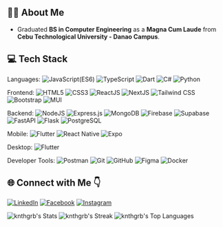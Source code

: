 ## 💁‍♂️ About Me
- Graduated **BS in Computer Engineering** as a **Magna Cum Laude** from **Cebu Technological University - Danao Campus**.

## 💻 Tech Stack
Languages: 
![JavaScript(ES6)](https://img.shields.io/badge/javascript-%23323330.svg?style=for-the-badge&logo=javascript&logoColor=%23F7DF1E) 
![TypeScript](https://img.shields.io/badge/typescript-%23007ACC.svg?style=for-the-badge&logo=typescript&logoColor=white) 
![Dart](https://img.shields.io/badge/dart-%230175C2.svg?style=for-the-badge&logo=dart&logoColor=white)
![C#](https://img.shields.io/badge/c%23-%23239120.svg?style=for-the-badge&logo=c-sharp&logoColor=white)
![Python](https://img.shields.io/badge/python-%23239AC9.svg?style=for-the-badge&logo=python&logoColor=white)


Frontend:
![HTML5](https://img.shields.io/badge/html5-%23E34F26.svg?style=for-the-badge&logo=html5&logoColor=white) 
![CSS3](https://img.shields.io/badge/CSS3-%231572B6.svg?style=for-the-badge&logo=css3&logoColor=white) 
![ReactJS](https://img.shields.io/badge/react-%2320232a.svg?style=for-the-badge&logo=react&logoColor=%2361DAFB) 
![NextJS](https://img.shields.io/badge/next.js-%23000000.svg?style=for-the-badge&logo=nextdotjs&logoColor=white) 
![Tailwind CSS](https://img.shields.io/badge/Tailwind_CSS-%231a202c.svg?style=for-the-badge&logo=tailwind-css&logoColor=%2338B2AC) 
![Bootstrap](https://img.shields.io/badge/Bootstrap-%23563D7C.svg?style=for-the-badge&logo=bootstrap&logoColor=white) 
![MUI](https://img.shields.io/badge/MUI-%230081CB.svg?style=for-the-badge&logo=mui&logoColor=white)


Backend:
![NodeJS](https://img.shields.io/badge/node.js-6DA55F?style=for-the-badge&logo=node.js&logoColor=white) 
![Express.js](https://img.shields.io/badge/Express.js-%23000000.svg?style=for-the-badge&logo=express&logoColor=white)
![MongoDB](https://img.shields.io/badge/MongoDB-%234ea94b.svg?style=for-the-badge&logo=mongodb&logoColor=white) 
![Firebase](https://img.shields.io/badge/Firebase-%23039BE5.svg?style=for-the-badge&logo=firebase) 
![Supabase](https://img.shields.io/badge/Supabase-3548A3?style=for-the-badge&logo=supabase&logoColor=white)
![FastAPI](https://img.shields.io/badge/FastAPI-009688?style=for-the-badge&logo=fastapi&logoColor=white)
![Flask](https://img.shields.io/badge/Flask-000000?style=for-the-badge&logo=flask&logoColor=white)
![PostgreSQL](https://img.shields.io/badge/PostgreSQL-4169E1?style=for-the-badge&logo=postgresql&logoColor=white)


Mobile: 
![Flutter](https://img.shields.io/badge/Flutter-%2302569B.svg?style=for-the-badge&logo=flutter&logoColor=white) 
![React Native](https://img.shields.io/badge/React_Native-%23000000.svg?style=for-the-badge&logo=react&logoColor=%2361DAFB) 
![Expo](https://img.shields.io/badge/Expo-1B1F23.svg?style=for-the-badge&logo=expo&logoColor=white)

Desktop:
![Flutter](https://img.shields.io/badge/Flutter-%2302569B.svg?style=for-the-badge&logo=flutter&logoColor=white) 


Developer Tools: 
![Postman](https://img.shields.io/badge/Postman-FF6C37?style=for-the-badge&logo=postman&logoColor=white) 
![Git](https://img.shields.io/badge/git-%23F05033.svg?style=for-the-badge&logo=git&logoColor=white) 
![GitHub](https://img.shields.io/badge/github-%23121011.svg?style=for-the-badge&logo=github&logoColor=white)
![Figma](https://img.shields.io/badge/figma-%23F24E1E.svg?style=for-the-badge&logo=figma&logoColor=white)
![Docker](https://img.shields.io/badge/docker-%230db7ed.svg?style=for-the-badge&logo=docker&logoColor=white)


## 🌐 Connect with Me 👇
[![LinkedIn](https://img.shields.io/badge/LinkedIn-0A66C2?logo=linkedin&logoColor=white)](https://www.linkedin.com/in/kenneth-garbo-756193314)
[![Facebook](https://img.shields.io/badge/Facebook-%231877F2.svg?logo=facebook&logoColor=white)](https://www.facebook.com/knthh.grb)
[![Instagram](https://img.shields.io/badge/Instagram-%23E4405F.svg?logo=instagram&logoColor=white)](https://www.instagram.com/knthgrb/)

![knthgrb's Stats](https://github-readme-stats.vercel.app/api?username=knthgrb&theme=vue-dark&show_icons=true&hide_border=true&count_private=true)
![knthgrb's Streak](https://github-readme-streak-stats.herokuapp.com/?user=knthgrb&theme=vue-dark&hide_border=true)
![knthgrb's Top Languages](https://github-readme-stats.vercel.app/api/top-langs/?username=knthgrb&theme=vue-dark&show_icons=true&hide_border=true&layout=compact)
